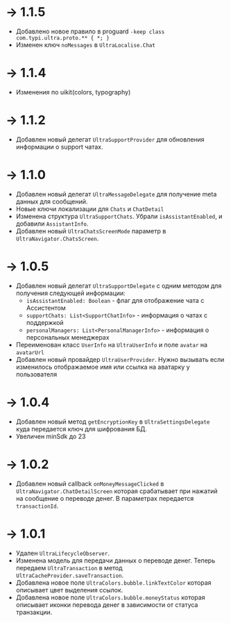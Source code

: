 # -> 1.1.5

- Добавлено новое правило в proguard `-keep class com.typi.ultra.proto.** { *; }`
- Изменен ключ `noMessages` в `UltraLocalise.Chat`

# -> 1.1.4

- Изменения по uikit(colors, typography)

# -> 1.1.2

- Добавлен новый делегат `UltraSupportProvider` для обновления информации о support чатах.

# -> 1.1.0

- Добавлен новый делегат `UltraMessageDelegate` для получение meta данных для сообщений.
- Новые ключи локализации для `Chats` и `ChatDetail`
- Изменена структура `UltraSupportChats`. Убрали `isAssistantEnabled`, и добавили `AssistantInfo`.
- Добавлен новый `UltraChatsScreenMode` параметр в `UltraNavigator.ChatsScreen`.

# -> 1.0.5

- Добавлен новый делегат `UltraSupportDelegate` с одним методом для получения следующей информации:
    - `isAssistantEnabled: Boolean` - флаг для отображение чата с Ассистентом
    - `supportChats: List<SupportChatInfo>` - информация о чатах с поддержкой
    - `personalManagers: List<PersonalManagerInfo>` - информация о персональных менеджерах
- Переименован класс `UserInfo` на `UltraUserInfo` и поле `avatar` на `avatarUrl`
- Добавлен новый провайдер `UltraUserProvider`. Нужно вызывать если изменилось отображаемое имя или ссылка на аватарку
  у пользователя

# -> 1.0.4

- Добавлен новый метод `getEncryptionKey`  в `UltraSettingsDelegate` куда передается ключ для шифрования БД.
- Увеличен minSdk до 23

# -> 1.0.2

- Добавлен новый callback `onMoneyMessageClicked` в `UltraNavigator.ChatDetailScreen` которая срабатывает при нажатий на
  сообщение о переводе денег. В параметрах передается `transactionId`.

# -> 1.0.1

- Удален `UltraLifecycleObserver`.
- Изменена модель для передачи данных о переводе денег. Теперь передаем `UltraTransaction` в метод
  `UltraCacheProvider.saveTransaction`.
- Добавлена новое поле `UltraColors.bubble.linkTextColor` которая описывает цвет выделения ссылок.
- Добавлена новое поле `UltraColors.bubble.moneyStatus` которая описывает иконки перевода денег в зависимости от статуса
  транзакции.